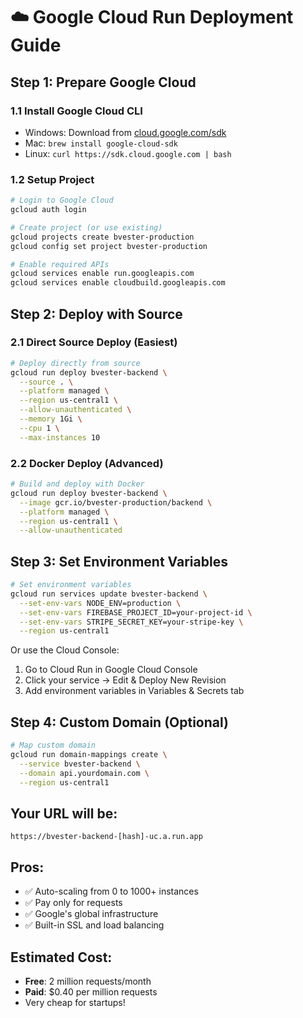 # ☁️ Google Cloud Run Deployment Guide

## Step 1: Prepare Google Cloud

### 1.1 Install Google Cloud CLI
- Windows: Download from [cloud.google.com/sdk](https://cloud.google.com/sdk)
- Mac: `brew install google-cloud-sdk`
- Linux: `curl https://sdk.cloud.google.com | bash`

### 1.2 Setup Project
```bash
# Login to Google Cloud
gcloud auth login

# Create project (or use existing)
gcloud projects create bvester-production
gcloud config set project bvester-production

# Enable required APIs
gcloud services enable run.googleapis.com
gcloud services enable cloudbuild.googleapis.com
```

## Step 2: Deploy with Source

### 2.1 Direct Source Deploy (Easiest)
```bash
# Deploy directly from source
gcloud run deploy bvester-backend \
  --source . \
  --platform managed \
  --region us-central1 \
  --allow-unauthenticated \
  --memory 1Gi \
  --cpu 1 \
  --max-instances 10
```

### 2.2 Docker Deploy (Advanced)
```bash
# Build and deploy with Docker
gcloud run deploy bvester-backend \
  --image gcr.io/bvester-production/backend \
  --platform managed \
  --region us-central1 \
  --allow-unauthenticated
```

## Step 3: Set Environment Variables

```bash
# Set environment variables
gcloud run services update bvester-backend \
  --set-env-vars NODE_ENV=production \
  --set-env-vars FIREBASE_PROJECT_ID=your-project-id \
  --set-env-vars STRIPE_SECRET_KEY=your-stripe-key \
  --region us-central1
```

Or use the Cloud Console:
1. Go to Cloud Run in Google Cloud Console
2. Click your service → Edit & Deploy New Revision
3. Add environment variables in Variables & Secrets tab

## Step 4: Custom Domain (Optional)

```bash
# Map custom domain
gcloud run domain-mappings create \
  --service bvester-backend \
  --domain api.yourdomain.com \
  --region us-central1
```

## Your URL will be:
`https://bvester-backend-[hash]-uc.a.run.app`

## Pros:
- ✅ Auto-scaling from 0 to 1000+ instances
- ✅ Pay only for requests
- ✅ Google's global infrastructure
- ✅ Built-in SSL and load balancing

## Estimated Cost:
- **Free**: 2 million requests/month
- **Paid**: $0.40 per million requests
- Very cheap for startups!